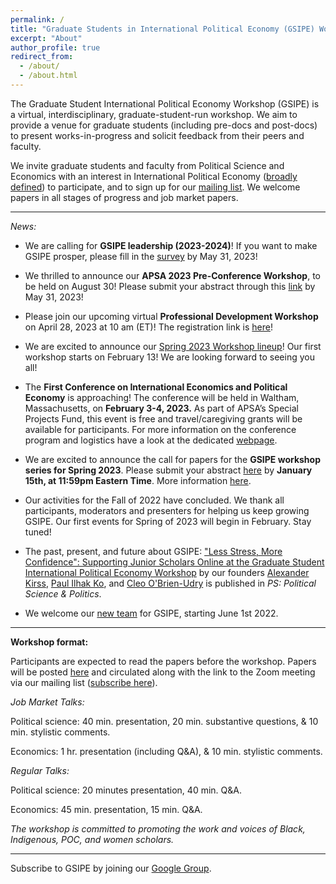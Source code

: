 ```yaml
---
permalink: /
title: "Graduate Students in International Political Economy (GSIPE) Workshop"
excerpt: "About"
author_profile: true
redirect_from: 
  - /about/
  - /about.html
---
```


The Graduate Student International Political Economy Workshop (GSIPE) is a virtual, interdisciplinary, graduate-student-run workshop. We aim to provide a venue for graduate students (including pre-docs and post-docs) to present works-in-progress and solicit feedback from their peers and faculty. 

We invite graduate students and faculty from Political Science and Economics with an interest in International Political Economy ([broadly defined](https://www.isanet.org/ISA/Sections/IPE)) to participate, and to sign up for our [mailing list](#mailing). We welcome papers in all stages of progress and job market papers.


<hr> 

*News:*

- We are calling for **GSIPE leadership (2023-2024)**! If you want to make GSIPE prosper, please fill in the [survey](https://docs.google.com/forms/d/e/1FAIpQLScziHBWCKf2pjIOB5z_e-8W4_-DWtpxhaD3tYMKtjy5lHhsag/viewform?usp=sf_link) by May 31, 2023!

- We thrilled to announce our **APSA 2023 Pre-Conference Workshop**, to be held on August 30! Please submit your abstract through this [link](https://docs.google.com/forms/d/e/1FAIpQLSd_xbKKdhLg5fVsps4GjXDLtEk4a56bf12jPVpwzSb63Wlv2A/viewform?usp=sf_link) by May 31, 2023!

- Please join our upcoming virtual **Professional Development Workshop** on April 28, 2023 at 10 am (ET)! The registration link is [here](https://docs.google.com/forms/d/e/1FAIpQLSdcz63t5oxZechQE5WWGjcqWLy58Za7sRRP_CPVAHuGVlkdBw/viewform)!

- We are excited to announce our [Spring 2023 Workshop lineup](https://gsipe-workshop.github.io/schedule/)! Our first workshop starts on February 13! We are looking forward to seeing you all!

- The **First Conference on International Economics and Political Economy** is approaching! The conference will be held in Waltham, Massachusetts, on **February 3-4, 2023.** As part of APSA’s Special Projects Fund, this event is free and travel/caregiving grants will be available for participants. For more information on the conference program and logistics have a look at the dedicated [webpage](First_GSIPE_Conference.md).

- We are excited to announce the call for papers for the **GSIPE workshop series for Spring 2023**. 
Please submit your abstract [here](https://forms.gle/Urzb7okhv9E7jPTh8) by **January 15th, at 11:59pm Eastern Time**. More information [here](https://gsipe-workshop.github.io/call-papers/).

- Our activities for the Fall of 2022 have concluded. We thank all participants, moderators and presenters for helping us keep growing GSIPE. Our first events for Spring of 2023 will begin in February. Stay tuned!

- The past, present, and future about GSIPE: ["Less Stress, More Confidence": Supporting Junior Scholars Online at the Graduate Student International Political Economy Workshop](https://www.cambridge.org/core/journals/ps-political-science-and-politics/article/less-stress-more-confidence-supporting-junior-scholars-online-at-the-graduate-student-international-political-economy-workshop/A175F2AE8EC397F9EE967623D48B9BD5) by our founders [Alexander Kirss](https://www.alexanderkirss.com/), [Paul Ilhak Ko](https://sites.google.com/view/paulko/home), and [Cleo O'Brien-Udry](https://cobrienudry.github.io/) is published in *PS: Political Science & Politics*.

- We welcome our [new team](https://gsipe-workshop.github.io/team/) for GSIPE, starting June 1st 2022.

<!---
ARCHIVE

- The wait is over: GSIPE is pleased to announce our [Fall 2022 Workshop lineup](https://gsipe-workshop.github.io/schedule/)!

- We are excited to announce the program for the Graduate Students in International Political Economy (GSIPE) workshop for APSA 2022! The workshop will take place from 9:00 AM to 4:30 PM (EST) at Palais des congrés de Montréal (room 512A), Montréal, Québec, Canada. **Visit the program <a href="https://gsipe-workshop.github.io/files/GSIPE_APSA_2022_program.pdf">here</a>!** Meanwhile, we will be hosting a **Happy Hour** at Brutopia Brewpub (1219 Crescent St) from 7 pm on Saturday (September 17th). Everyone is welcome! À ta santé (cheers)!

- Thanks to all who submitted an abstract for our Fall workshops! Decisions will be sent out soon.

- We are excited to announce a call for submissions for the **GSIPE workshops for Fall 2022**. The deadline for submissions is July 31st, at 11:59pm Eastern Time. More information [here](https://gsipe-workshop.github.io/call-papers/).

- Our activities for the Spring of 2022 have concluded. We thank all participants, moderators and presenters for helping us keep growing GSIPE. Our first events for Fall of 2022 will begin in September. Stay tuned!
--->
<hr> 

**Workshop format:** 

Participants are expected to read the papers before the workshop. Papers will be posted [here](https://gsipe-workshop.github.io/paper/) and circulated along with the link to the Zoom meeting via our mailing list ([subscribe here](#mailing)). 

*Job Market Talks:*

Political science: 40 min. presentation, 20 min. substantive questions, & 10 min. stylistic comments. 

Economics: 1 hr. presentation (including Q&A), & 10 min. stylistic comments.


*Regular Talks:*

Political science: 20 minutes presentation, 40 min. Q&A.

Economics: 45 min. presentation, 15 min. Q&A.

*The workshop is committed to promoting the work and voices of Black, Indigenous, POC, and women scholars.*

<hr> 

Subscribe to GSIPE by joining our [Google Group](https://groups.google.com/u/0/g/gradipe). 
